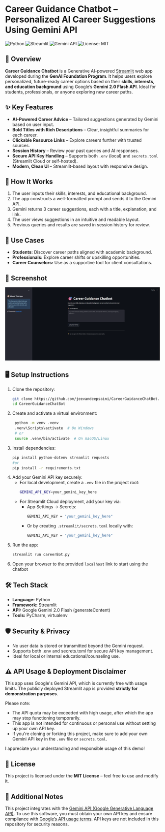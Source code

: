 #  Career Guidance Chatbot – Personalized AI Career Suggestions Using Gemini API

![Python](https://img.shields.io/badge/Python-3.13-blue)
![Streamlit](https://img.shields.io/badge/Built%20with-Streamlit-ff4b4b)
![Gemini API](https://img.shields.io/badge/Gemini%20API-Google%20AI-blueviolet)
![License: MIT](https://img.shields.io/badge/License-MIT-yellow.svg)

## 🚀 Overview

**Career Guidance Chatbot** is a Generative AI-powered [Streamlit](https://streamlit.io/) web app developed during the **GenAI Foundation Program**. It helps users explore personalized, future-ready career options based on their **skills, interests, and education background** using Google’s **Gemini 2.0 Flash API**. Ideal for students, professionals, or anyone exploring new career paths.

## ✨ Key Features

- **AI-Powered Career Advice** – Tailored suggestions generated by Gemini based on user input.
- **Bold Titles with Rich Descriptions** – Clear, insightful summaries for each career.
- **Clickable Resource Links** – Explore careers further with trusted sources.
- **Session History** – Review your past queries and AI responses.
- **Secure API Key Handling** – Supports both `.env` (local) and `secrets.toml` (Streamlit Cloud or self-hosted).
- **Modern, Clean UI** – Streamlit-based layout with responsive design.

## 📌 How It Works

1. The user inputs their skills, interests, and educational background.
2. The app constructs a well-formatted prompt and sends it to the Gemini API.
3. Gemini returns 3 career suggestions, each with a title, explanation, and link.
4. The user views suggestions in an intuitive and readable layout.
5. Previous queries and results are saved in session history for review.

## 📌 Use Cases

- **Students:** Discover career paths aligned with academic background.
- **Professionals:** Explore career shifts or upskilling opportunities.
- **Career Counselors:** Use as a supportive tool for client consultations.

## 📸 Screenshot

![App Screenshot](Screenshot.png)

## 🖥️ Setup Instructions

1. Clone the repository:
   ```sh
   git clone https://github.com/jeevandeepsaini/CareerGuidanceChatBot.git
   cd CareerGuidanceChatBot
   ```
2. Create and activate a virtual environment:
   ```sh
    python -m venv .venv
    .venv\Scripts\activate  # On Windows
    # or
    source .venv/bin/activate  # On macOS/Linux
   ```
3. Install dependencies:
    ```sh
    pip install python-dotenv streamlit requests
    #or
    pip install -r requirements.txt
    ```
4. Add your Gemini API key securely:
   - For local development, create a `.env` file in the project root:
     ```sh
     GEMINI_API_KEY=your_gemini_key_here
     ```
   - For Streamlit Cloud deployment, add your key via:
     - App Settings → Secrets:
       ```sh
       GEMINI_API_KEY = "your_gemini_key_here"
       ```
     - Or by creating `.streamlit/secrets.toml` locally with:
       ```sh
       GEMINI_API_KEY = "your_gemini_key_here"
       ```
5. Run the app:
   ```sh
   streamlit run careerBot.py
   ```
6. Open your browser to the provided `localhost` link to start using the chatbot
   
## 🛠️ Tech Stack

- **Language:** Python
- **Framework:** Streamlit
- **API:** Google Gemini 2.0 Flash (generateContent)
- **Tools:** PyCharm, virtualenv

## 🛡️ Security & Privacy

- No user data is stored or transmitted beyond the Gemini request.
- Supports both .env and secrets.toml for secure API key management.
- Ideal for local or internal educational/counseling use.

## ⚠️ API Usage & Deployment Disclaimer

This app uses Google's Gemini API, which is currently free with usage limits. The publicly deployed Streamlit app is provided **strictly for demonstration purposes**.

Please note:
- The API quota may be exceeded with high usage, after which the app may stop functioning temporarily.
- This app is not intended for continuous or personal use without setting up your own API key.
- If you're cloning or forking this project, make sure to add your own Gemini API key in the `.env` file or `secrets.toml`.

I appreciate your understanding and responsible usage of this demo!

## 📝 License

This project is licensed under the **MIT License** – feel free to use and modify it.

## 🔎 Additional Notes

This project integrates with the [Gemini API (Google Generative Language API)](https://ai.google.com/). To use this software, you must obtain your own API key and ensure compliance with [Google’s API usage terms](https://ai.google.dev/gemini-api/terms). API keys are not included in this repository for security reasons.

